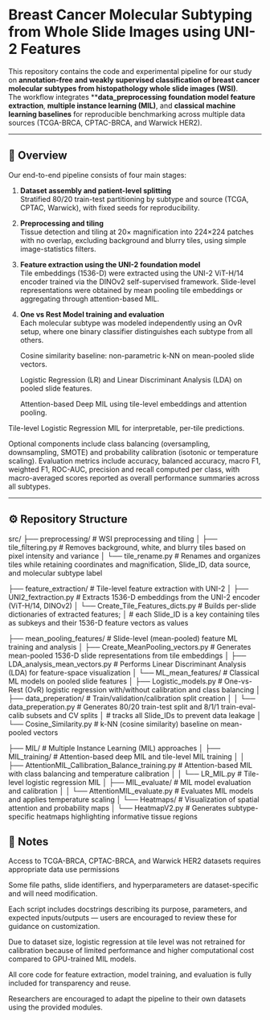 # Breast Cancer Molecular Subtyping from Whole Slide Images using UNI-2 Features

This repository contains the code and experimental pipeline for our study on **annotation-free and weakly supervised classification of breast cancer molecular subtypes from histopathology whole slide images (WSI)**.  
The workflow integrates ****data_preprocessing** **foundation model feature extraction**, **multiple instance learning (MIL)**, and **classical machine learning baselines** for reproducible benchmarking across multiple data sources (TCGA-BRCA, CPTAC-BRCA, and Warwick HER2).

---

## 🧩 Overview

Our end-to-end pipeline consists of four main stages:

1. **Dataset assembly and patient-level splitting**  
   Stratified 80/20 train-test partitioning by subtype and source (TCGA, CPTAC, Warwick), with fixed seeds for reproducibility.

2. **Preprocessing and tiling**  
   Tissue detection and tiling at 20× magnification into 224×224 patches with no overlap, excluding background and blurry tiles, using simple image-statistics filters.

3. **Feature extraction using the UNI-2 foundation model**  
   Tile embeddings (1536-D) were extracted using the UNI-2 ViT-H/14 encoder trained via the DINOv2 self-supervised framework.
   Slide-level representations were obtained by mean pooling tile embeddings or aggregating through attention-based MIL.

4. **One vs Rest Model training and evaluation**  
   Each molecular subtype was modeled independently using an OvR setup, where one binary classifier distinguishes each subtype from all others.

   Cosine similarity baseline: non-parametric k-NN on mean-pooled slide vectors.

   Logistic Regression (LR) and Linear Discriminant Analysis (LDA) on pooled slide features.

   Attention-based Deep MIL using tile-level embeddings and attention pooling.

  Tile-level Logistic Regression MIL for interpretable, per-tile predictions.
  
  Optional components include class balancing (oversampling, downsampling, SMOTE) and probability calibration (isotonic or temperature scaling).
  Evaluation metrics include accuracy, balanced accuracy, macro F1, weighted F1, ROC-AUC, precision and recall computed per class, with macro-averaged scores reported as overall performance summaries across all subtypes.

---

## ⚙️ Repository Structure

src/
├── preprocessing/ # WSI preprocessing and tiling
│ ├── tile_filtering.py # Removes background, white, and blurry tiles based on pixel intensity and variance
│ └── tile_rename.py # Renames and organizes tiles while retaining coordinates and magnification, Slide_ID, data source, and molecular subtype label

├── feature_extraction/ # Tile-level feature extraction with UNI-2
│ ├── UNI2_fextraction.py # Extracts 1536-D embeddings from the UNI-2 encoder (ViT-H/14, DINOv2)
│ └── Create_Tile_Features_dicts.py # Builds per-slide dictionaries of extracted features;
│ # each Slide_ID is a key containing tiles as subkeys and their 1536-D feature vectors as values

├── mean_pooling_features/ # Slide-level (mean-pooled) feature ML training and analysis
│ ├── Create_MeanPooling_vectors.py # Generates mean-pooled 1536-D slide representations from tile embeddings
│ ├── LDA_analysis_mean_vectors.py # Performs Linear Discriminant Analysis (LDA) for feature-space visualization
│ └── ML_mean_features/ # Classical ML models on pooled slide features
│ ├── Logistic_models.py # One-vs-Rest (OvR) logistic regression with/without calibration and class balancing
│ ├── data_preperation/ # Train/validation/calibration split creation
│ │ └── data_preperation.py # Generates 80/20 train-test split and 8/1/1 train-eval-calib subsets and CV splits
│ # tracks all Slide_IDs to prevent data leakage
│ └── Cosine_Similarity.py # k-NN (cosine similarity) baseline on mean-pooled vectors

├── MIL/ # Multiple Instance Learning (MIL) approaches
│ ├── MIL_training/ # Attention-based deep MIL and tile-level MIL training
│ │ ├── AttentionMIL_Callibration_Balance_training.py # Attention-based MIL with class balancing and temperature calibration
│ │ └── LR_MIL.py # Tile-level logistic regression MIL
│ ├── MIL_evaluate/ # MIL model evaluation and calibration
│ │ └── AttentionMIL_evaluate.py # Evaluates MIL models and applies temperature scaling
│ └── Heatmaps/ # Visualization of spatial attention and probability maps
│ └── HeatmapV2.py # Generates subtype-specific heatmaps highlighting informative tissue regions




## 🧠 Notes

Access to TCGA-BRCA, CPTAC-BRCA, and Warwick HER2 datasets requires appropriate data use permissions

Some file paths, slide identifiers, and hyperparameters are dataset-specific and will need modification.

Each script includes docstrings describing its purpose, parameters, and expected inputs/outputs — users are encouraged to review these for guidance on customization.

Due to dataset size, logistic regression at tile level was not retrained for calibration because of limited performance and higher computational cost compared to GPU-trained MIL models.

All core code for feature extraction, model training, and evaluation is fully included for transparency and reuse.

Researchers are encouraged to adapt the pipeline to their own datasets using the provided modules.

